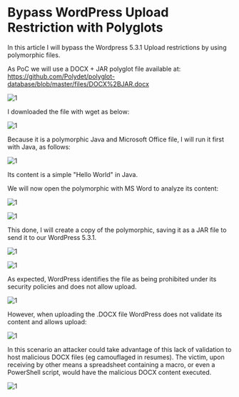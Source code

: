 # Bypass WordPress Upload Restriction with Polyglots

In this article I will bypass the Wordpress 5.3.1 Upload restrictions by using polymorphic files.

As PoC we will use a DOCX + JAR polyglot file available at: https://github.com/Polydet/polyglot-database/blob/master/files/DOCX%2BJAR.docx

![1](https://ciber.sejalivre.org/WP/1.png)

I downloaded the file with wget as below:

![1](https://ciber.sejalivre.org/WP/2.png)

Because it is a polymorphic Java and Microsoft Office file, I will run it first with Java, as follows:

![1](https://ciber.sejalivre.org/WP/3.png)


Its content is a simple "Hello World" in Java.

We will now open the polymorphic with MS Word to analyze its content:

![1](https://ciber.sejalivre.org/WP/4.png)

![1](https://ciber.sejalivre.org/WP/5.png)


This done, I will create a copy of the polymorphic, saving it as a JAR file to send it to our WordPress 5.3.1.

![1](https://ciber.sejalivre.org/WP/6.png)

![1](https://ciber.sejalivre.org/WP/7.png)


As expected, WordPress identifies the file as being prohibited under its security policies and does not allow upload.

![1](https://ciber.sejalivre.org/WP/8.png)


However, when uploading the .DOCX file WordPress does not validate its content and allows upload:

![1](https://ciber.sejalivre.org/WP/9.png)


In this scenario an attacker could take advantage of this lack of validation to host malicious DOCX files (eg camouflaged in resumes). The victim, upon receiving by other means a spreadsheet containing a macro, or even a PowerShell script, would have the malicious DOCX content executed.

![1](https://ciber.sejalivre.org/WP/10.png)

